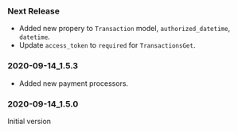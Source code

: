 ### Next Release
- Added new propery to `Transaction` model, `authorized_datetime`, `datetime`.
- Update `access_token` to `required` for `TransactionsGet`.

### 2020-09-14_1.5.3
- Added new payment processors.

### 2020-09-14_1.5.0

Initial version